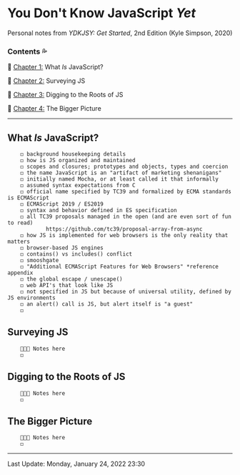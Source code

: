 # You Don't Know JavaScript *Yet* #

Personal notes from *YDKJSY: Get Started*, 2nd Edition \(Kyle Simpson, 2020\)

### Contents 💦 ###

🔹 [Chapter 1:](#What-Is-JavaScript) What *Is* JavaScript?

🔹 [Chapter 2:](#Surveying-JS) Surveying JS

🔹 [Chapter 3:](#Digging-to-the-Roots-of-JS) Digging to the Roots of JS

🔹 [Chapter 4:](#The-Bigger-Picture) The Bigger Picture

---

## What *Is* JavaScript? <a name="What-Is-JavaScript"></a>

        ◻ background housekeeping details
        ◻ how is JS organized and maintained
        ◻ scopes and closures; prototypes and objects, types and coercion
        ◻ the name JavaScript is an "artifact of marketing shenanigans"
        ◻ initially named Mocha, or at least called it that informally
        ◻ assumed syntax expectations from C
        ◻ official name specified by TC39 and formalized by ECMA standards is ECMAScript
        ◻ ECMAScript 2019 / ES2019
        ◻ syntax and behavior defined in ES specification
        ◻ all TC39 proposals managed in the open (and are even sort of fun to read)
                https://github.com/tc39/proposal-array-from-async
        ◻ how JS is implemented for web browsers is the only reality that matters
        ◻ browser-based JS engines
        ◻ contains() vs includes() conflict
        ◻ smooshgate
        ◻ "Additional ECMAScript Features for Web Browsers" *reference appendix
        ◻ the global escape / unescape()
        ◻ web API's that look like JS
        ◻ not specified in JS but because of universal utility, defined by JS environments
        ◻ an alert() call is JS, but alert itself is "a guest"
        ◻ 

## Surveying JS

        🌷🌿🌼 Notes here
        ◻ 


## Digging to the Roots of JS

        🌷🌿🌼 Notes here
        ◻ 


## The Bigger Picture

        🌷🌿🌼 Notes here
        ◻ 

---
Last Update:  Monday, January 24, 2022 23:30
